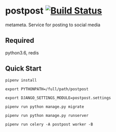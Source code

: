 # postpost [![Build Status](https://travis-ci.org/PiterPy-Meetup/postpost.svg?branch=master)](https://travis-ci.org/PiterPy-Meetup/postpost)

metameta. Service for posting to social media

## Required
python3.6, redis

## Quick Start
`pipenv install`

`export PYTHONPATH=/full/path/postpost`

`export DJANGO_SETTINGS_MODULE=postpost.settings`

`pipenv run python manage.py migrate`

`pipenv run python manage.py runserver`

`pipenv run celery -A postpost worker -B`
